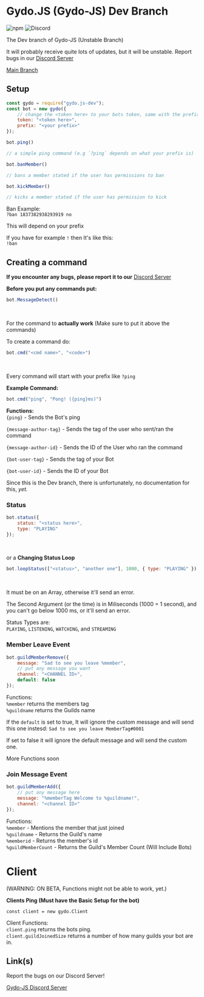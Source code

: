 # Gydo.JS (Gydo-JS) Dev Branch

![npm](https://img.shields.io/npm/v/gydo.js-dev?color=%23acff00&label=gydo.js-dev&logo=npm)
![Discord](https://img.shields.io/discord/823028211075383316?label=Gydo-JS%20Server&logo=discord)

The Dev branch of Gydo-JS
(Unstable Branch)

It will probably receive quite lots of updates, but it will be unstable. Report bugs in our [Discord Server](https://discord.gg/s5UcwZTzKg)

[Main Branch](https://npmjs.com/package/gydo-js)

## Setup

```js 
const gydo = require("gydo.js-dev");
const bot = new gydo({
    // change the <token here> to your bots token, same with the prefix (you can only do one prefix yet)
    token: "<token here>",
    prefix: "<your prefix>"
});

bot.ping() 

// a simple ping command (e.g `?ping` depends on what your prefix is)

bot.banMember() 

// bans a member stated if the user has permissions to ban

bot.kickMember()

// kicks a member stated if the user has permission to kick

```

Ban Example: <br />
`?ban 1837382938293919 no`

This will depend on your prefix <br />

If you have for example `!` then It's like this: <br />
`!ban`

## Creating a command

**If you encounter any bugs, please report it to our** [Discord Server](https://discord.gg/s5UcwZTzKg)
<br />

**Before you put any commands put:**
<br />
```js
bot.MessageDetect()
```
<br />

For the command to **actually work**
(Make sure to put it above the commands)
<br />

To create a command do: <br />
```js
bot.cmd("<cmd name>", "<code>")
```
<br />

Every command will start with your prefix like `?ping` <br />

**Example Command:**
<br />
```js
bot.cmd("ping", "Pong! ({ping}ms)")
```
**Functions:**
<br />
`{ping}` - Sends the Bot's ping <br />

`{message-author-tag}` - Sends the tag of the user who sent/ran the command <br />

`{message-author-id}` - Sends the ID of the User who ran the command <br /> 

`{bot-user-tag}` - Sends the tag of your Bot <br />

`{bot-user-id}` - Sends the ID of your Bot <br />

Since this is the Dev branch, there is unfortunately, no documentation for this, _yet._

### Status

```js 
bot.status({
    status: "<status here>",
    type: "PLAYING"
});
``` 
<br />

or a **Changing Status Loop** <br />
```js
bot.loopStatus(["<status>", "another one"], 1000, { type: "PLAYING" })
```
<br />

It must be on an Array, otherwise it'll send an error. <br />

The Second Argument (or the time) is in Miliseconds (1000 = 1 second), and you can't go below 1000 ms, or it'll send an error. <br />

Status Types are: <br />
`PLAYING`, `LISTENING`, `WATCHING`, and `STREAMING`

### Member Leave Event

```js
bot.guildMemberRemove({
    message: "Sad to see you leave %member",
    // put any message you want
    channel: "<CHANNEL ID>",
    default: false
});
```

Functions: <br />
`%member` returns the members tag <br />
`%guildname` returns the Guilds name <br />


If the `default` is set to true, It will ignore the custom message and will send this one instesd: `Sad to see you leave MemberTag#0001` <br />


If set to false it will ignore the default message and will send the custom one. <br />

More Functions soon 

### Join Message Event

```js
bot.guildMemberAdd({
    // put any message here
    message: "%memberTag Welcome to %guildname!",
    channel: "<channel ID>"
});
```

Functions: <br />
`%member` - Mentions the member that just joined <br />
`%guildname` - Returns the Guild's name <br />
`%memberid` - Returns the member's id <br />
`%guildMemberCount` - Returns the Guild's Member Count (Will Include Bots)

# Client 

(WARNING: ON BETA, Functions might not be able to work, yet.) <br />

**Clients Ping (Must have the Basic Setup for the bot)** <br />


`const client = new gydo.Client` <br />

Client Functions: <br />
`client.ping` returns the bots ping. <br />
`client.guildJoinedSize` returns a number of how many guilds your bot are in. <br />

## Link(s)
Report the bugs on our Discord Server! <br />

[Gydo-JS Discord Server](https://discord.gg/s5UcwZTzKg)
